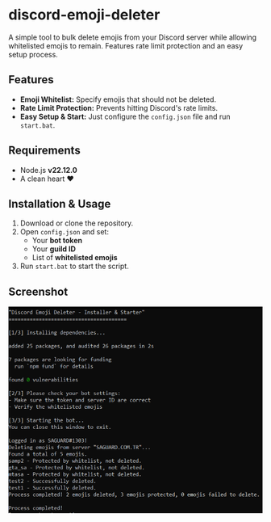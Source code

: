 # discord-emoji-deleter

A simple tool to bulk delete emojis from your Discord server while allowing whitelisted emojis to remain. Features rate limit protection and an easy setup process.

## Features
- **Emoji Whitelist:** Specify emojis that should not be deleted.
- **Rate Limit Protection:** Prevents hitting Discord's rate limits.
- **Easy Setup & Start:** Just configure the `config.json` file and run `start.bat`.

## Requirements
- Node.js **v22.12.0**
- A clean heart ❤️

## Installation & Usage
1. Download or clone the repository.
2. Open `config.json` and set:
   - Your **bot token**
   - Your **guild ID**
   - List of **whitelisted emojis**
3. Run `start.bat` to start the script.

## Screenshot
![Screenshot](screen.png)

